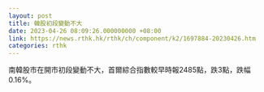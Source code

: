 ```yaml
---
layout: post
title: 韓股初段變動不大
date: 2023-04-26 08:09:26.000000000 +08:00
link: https://news.rthk.hk/rthk/ch/component/k2/1697884-20230426.htm
categories: rthk
---
```


南韓股市在開市初段變動不大，首爾綜合指數較早時報2485點，跌3點，跌幅0.16%。
